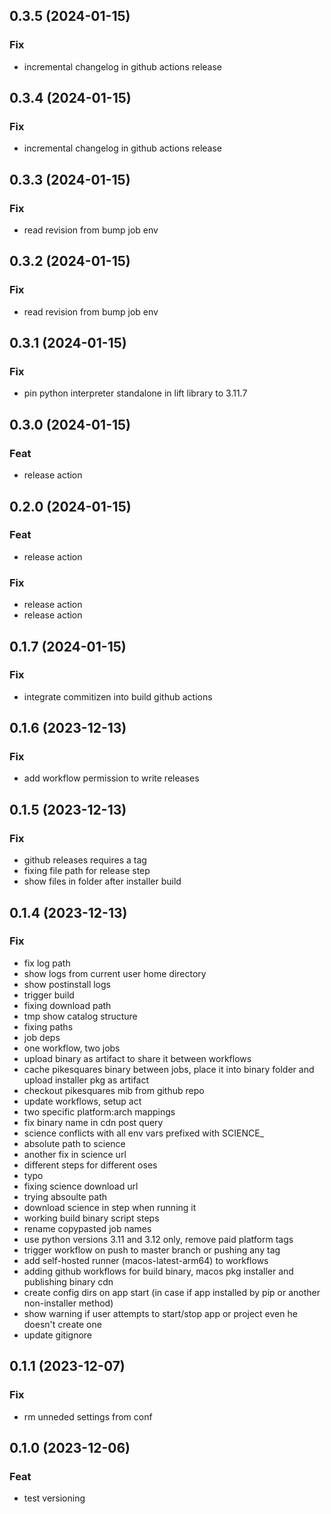 ## 0.3.5 (2024-01-15)

### Fix

- incremental changelog in github actions release

## 0.3.4 (2024-01-15)

### Fix

- incremental changelog in github actions release

## 0.3.3 (2024-01-15)

### Fix

- read revision from bump job env

## 0.3.2 (2024-01-15)

### Fix

- read revision from bump job env

## 0.3.1 (2024-01-15)

### Fix

- pin python interpreter standalone in lift library to 3.11.7

## 0.3.0 (2024-01-15)

### Feat

- release action

## 0.2.0 (2024-01-15)

### Feat

- release action

### Fix

- release action
- release action

## 0.1.7 (2024-01-15)

### Fix

- integrate commitizen into build github actions

## 0.1.6 (2023-12-13)

### Fix

- add workflow permission to write releases

## 0.1.5 (2023-12-13)

### Fix

- github releases requires a tag
- fixing file path for release step
- show files in folder after installer build

## 0.1.4 (2023-12-13)

### Fix

- fix log path
- show logs from current user home directory
- show postinstall logs
- trigger build
- fixing download path
- tmp show catalog structure
- fixing paths
- job deps
- one workflow, two jobs
- upload binary as artifact to share it between workflows
- cache pikesquares binary between jobs, place it into binary folder and upload installer pkg as artifact
- checkout pikesquares mib from github repo
- update workflows, setup act
- two specific platform:arch mappings
- fix binary name in cdn post query
- science conflicts with all env vars prefixed with SCIENCE_
- absolute path to science
- another fix in science url
- different steps for different oses
- typo
- fixing science download url
- trying absoulte path
- download science in step when running it
- working build binary script steps
- rename copypasted job names
- use python versions 3.11 and 3.12 only, remove paid platform tags
- trigger workflow on push to master branch or pushing any tag
- add self-hosted runner (macos-latest-arm64) to workflows
- adding github workflows for build binary, macos pkg installer and publishing binary cdn
- create config dirs on app start (in case if app installed by pip or another non-installer method)
- show warning if user attempts to start/stop app or project even he doesn't create one
- update gitignore

## 0.1.1 (2023-12-07)

### Fix

- rm unneded settings from conf

## 0.1.0 (2023-12-06)

### Feat

- test versioning
